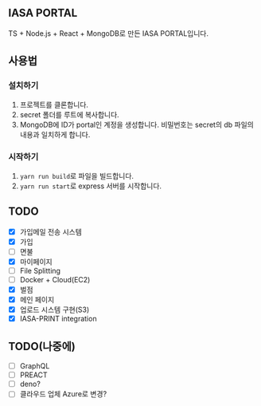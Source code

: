 ## IASA PORTAL

TS + Node.js + React + MongoDB로 만든 IASA PORTAL입니다.

## 사용법

### 설치하기

1. 프로젝트를 클론합니다.
1. secret 폴더를 루트에 복사합니다.
1. MongoDB에 ID가 portal인 계정을 생성합니다. 비밀번호는 secret의 db 파일의 내용과 일치하게 합니다.

### 시작하기

1. `yarn run build`로 파일을 빌드합니다.
1. `yarn run start`로 express 서버를 시작합니다.

## TODO

-   [x] 가입메일 전송 시스템
-   [x] 가입
-   [ ] 면불
-   [x] 마이페이지
-   [ ] File Splitting
-   [ ] Docker + Cloud(EC2)
-   [x] 벌점
-   [x] 메인 페이지
-   [x] 업로드 시스템 구현(S3)
-   [x] IASA-PRINT integration

## TODO(나중에)

-   [ ] GraphQL
-   [ ] PREACT
-   [ ] deno?
-   [ ] 클라우드 업체 Azure로 변경?
